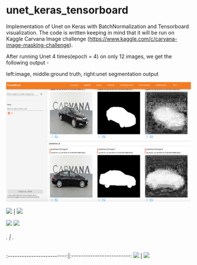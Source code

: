# unet_keras_tensorboard

Implementation of Unet on Keras with BatchNormalization and Tensorboard visualization. 
The code is written keeping in mind that it will be run on Kaggle Carvana Image challenge (https://www.kaggle.com/c/carvana-image-masking-challenge).


After running Unet 4 times(epoch = 4) on only 12 images, we get the following output - 

left:image,
middle:ground truth,
right:unet segmentation output

![](images/tensorboard.png?raw=true)

<img src="https://github.com/YadavKapil/unet_keras_tensorboard/blob/master/images/g1.png" width="80">  |  <img src="https://github.com/YadavKapil/unet_keras_tensorboard/blob/master/images/g1.png" width="80">

<img src="https://github.com/YadavKapil/unet_keras_tensorboard/blob/master/images/g1.png" width="80"> <img src="https://github.com/YadavKapil/unet_keras_tensorboard/blob/master/images/g1.png" width="80">


###### .             | .
:-------------------------:|:-------------------------:
<img src="https://github.com/YadavKapil/unet_keras_tensorboard/blob/master/images/g1.png" width="80">  |  <img src="https://github.com/YadavKapil/unet_keras_tensorboard/blob/master/images/g1.png" width="80">
